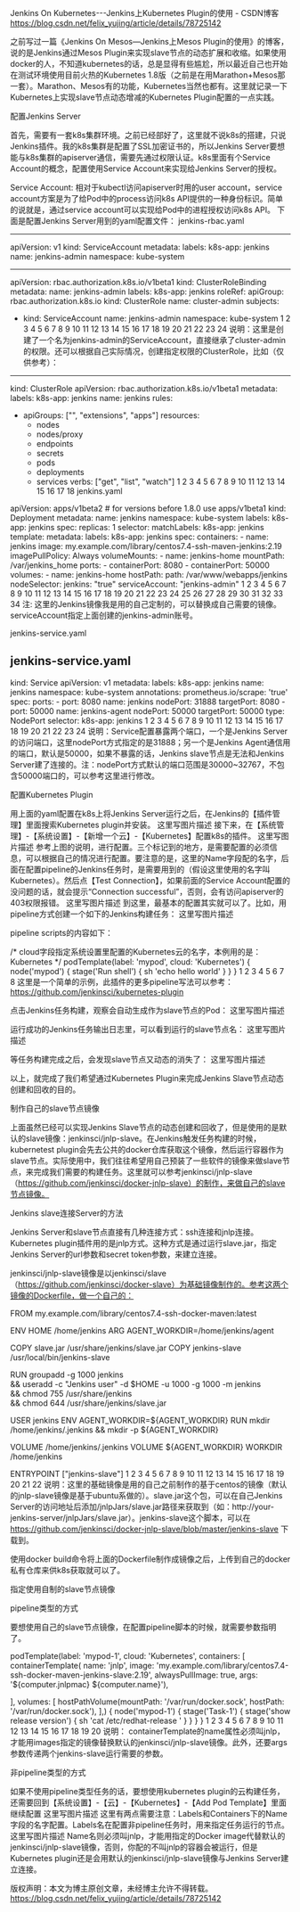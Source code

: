 Jenkins On Kubernetes---Jenkins上Kubernetes Plugin的使用 - CSDN博客 https://blog.csdn.net/felix_yujing/article/details/78725142

之前写过一篇《Jenkins On Mesos—Jenkins上Mesos Plugin的使用》的博客，说的是Jenkins通过Mesos Plugin来实现slave节点的动态扩展和收缩。如果使用docker的人，不知道kubernetes的话，总是显得有些尴尬，所以最近自己也开始在测试环境使用目前火热的Kubernetes 1.8版（之前是在用Marathon+Mesos那一套）。Marathon、Mesos有的功能，Kubernetes当然也都有。这里就记录一下Kubernetes上实现slave节点动态增减的Kubernetes Plugin配置的一点实践。

配置Jenkins Server

首先，需要有一套k8s集群环境。之前已经部好了，这里就不说k8s的搭建，只说Jenkins插件。我的k8s集群是配置了SSL加密证书的，所以Jenkins Server要想能与k8s集群的apiserver通信，需要先通过权限认证。k8s里面有个Service Account的概念，配置使用Service Account来实现给Jenkins Server的授权。

Service Account: 
相对于kubectl访问apiserver时用的user account，service account方案是为了给Pod中的process访问k8s API提供的一种身份标识。简单的说就是，通过service account可以实现给Pod中的进程授权访问k8s API。
下面是配置Jenkins Server用到的yaml配置文件： 
jenkins-rbac.yaml

---
apiVersion: v1
kind: ServiceAccount
metadata:
  labels:
    k8s-app: jenkins
  name: jenkins-admin
  namespace: kube-system

---
apiVersion: rbac.authorization.k8s.io/v1beta1
kind: ClusterRoleBinding
metadata:
  name: jenkins-admin
  labels:
    k8s-app: jenkins
roleRef:
  apiGroup: rbac.authorization.k8s.io
  kind: ClusterRole
  name: cluster-admin
subjects:
- kind: ServiceAccount
  name: jenkins-admin
  namespace: kube-system
1
2
3
4
5
6
7
8
9
10
11
12
13
14
15
16
17
18
19
20
21
22
23
24
说明：这里是创建了一个名为jenkins-admin的ServiceAccount，直接继承了cluster-admin的权限。还可以根据自己实际情况，创建指定权限的ClusterRole，比如（仅供参考）：

---
kind: ClusterRole
apiVersion: rbac.authorization.k8s.io/v1beta1
metadata:
  labels:
    k8s-app: jenkins
  name: jenkins
rules:
- apiGroups: ["", "extensions", "apps"]
  resources:
    - nodes
    - nodes/proxy
    - endpoints
    - secrets
    - pods
    - deployments
    - services
  verbs: ["get", "list", "watch"]
1
2
3
4
5
6
7
8
9
10
11
12
13
14
15
16
17
18
jenkins.yaml

apiVersion: apps/v1beta2 # for versions before 1.8.0 use apps/v1beta1
kind: Deployment
metadata:
  name: jenkins
  namespace: kube-system
  labels:
    k8s-app: jenkins
spec:
  replicas: 1
  selector:
    matchLabels:
      k8s-app: jenkins
  template:
    metadata:
      labels:
        k8s-app: jenkins
    spec:
      containers:
      - name: jenkins
        image: my.example.com/library/centos7.4-ssh-maven-jenkins:2.19
        imagePullPolicy: Always
        volumeMounts:
        - name: jenkins-home
          mountPath: /var/jenkins_home
        ports:
        - containerPort: 8080
        - containerPort: 50000
      volumes:
        - name: jenkins-home
          hostPath:
            path: /var/www/webapps/jenkins
      nodeSelector:
        jenkins: "true"
      serviceAccount: "jenkins-admin"
1
2
3
4
5
6
7
8
9
10
11
12
13
14
15
16
17
18
19
20
21
22
23
24
25
26
27
28
29
30
31
32
33
34
注: 这里的Jenkins镜像我是用的自己定制的，可以替换成自己需要的镜像。serviceAccount指定上面创建的jenkins-admin账号。

jenkins-service.yaml

jenkins-service.yaml
---
kind: Service
apiVersion: v1
metadata:
  labels:
    k8s-app: jenkins
  name: jenkins
  namespace: kube-system
  annotations:
    prometheus.io/scrape: 'true'
spec:
  ports:
    - port: 8080
      name: jenkins
      nodePort: 31888
      targetPort: 8080
    - port: 50000
      name: jenkins-agent
      nodePort: 50000
      targetPort: 50000
  type: NodePort
  selector:
    k8s-app: jenkins
1
2
3
4
5
6
7
8
9
10
11
12
13
14
15
16
17
18
19
20
21
22
23
24
说明：Service配置暴露两个端口，一个是Jenkins Server的访问端口，这里nodePort方式指定的是31888；另一个是Jenkins Agent通信用的端口，默认是50000，如果不暴露的话，Jenkins slave节点是无法和Jenkins Server建了连接的。注：nodePort方式默认的端口范围是30000~32767，不包含50000端口的，可以参考这里进行修改。

配置Kubernetes Plugin

用上面的yaml配置在k8s上将Jenkins Server运行之后，在Jenkins的【插件管理】里面搜索Kubernetes plugin并安装。 
这里写图片描述
接下来，在【系统管理】-【系统设置】-【新增一个云】-【Kubernetes】配置k8s的插件。 
这里写图片描述
参考上图的说明，进行配置。三个标记到的地方，是需要配置的必须信息，可以根据自己的情况进行配置。要注意的是，这里的Name字段配的名字，后面在配置pipeline的Jenkins任务时，是需要用到的（假设这里使用的名字叫Kubernetes）。然后点【Test Connection】，如果前面的Service Account配置的没问题的话，就会提示“Connection successful”，否则，会有访问apiserver的403权限报错。 
这里写图片描述
到这里，最基本的配置其实就可以了。比如，用pipeline方式创建一个如下的Jenkins构建任务： 
这里写图片描述

pipeline scripts的内容如下：

/* cloud字段指定系统设置里配置的Kubernetes云的名字，本例用的是：Kubernetes */
podTemplate(label: 'mypod', cloud: 'Kubernetes') {
    node('mypod') {
        stage('Run shell') {
            sh 'echo hello world'
        }
    }
}
1
2
3
4
5
6
7
8
这里是一个简单的示例，此插件的更多pipeline写法可以参考： https://github.com/jenkinsci/kubernetes-plugin

点击Jenkins任务构建，观察会自动生成作为slave节点的Pod： 
这里写图片描述

运行成功的Jenkins任务输出日志里，可以看到运行的slave节点名： 
这里写图片描述

等任务构建完成之后，会发现slave节点又动态的消失了： 
这里写图片描述

以上，就完成了我们希望通过Kubernetes Plugin来完成Jenkins Slave节点动态创建和回收的目的。

制作自己的slave节点镜像

上面虽然已经可以实现Jenkins Slave节点的动态创建和回收了，但是使用的是默认的slave镜像：jenkinsci/jnlp-slave。在Jenkins触发任务构建的时候，kubernetest plugin会先去公共的docker仓库获取这个镜像，然后运行容器作为slave节点。实际使用中，我们往往希望用自己预装了一些软件的镜像来做slave节点，来完成我们需要的构建任务。这里就可以参考jenkinsci/jnlp-slave（https://github.com/jenkinsci/docker-jnlp-slave）的制作，来做自己的slave节点镜像。

Jenkins slave连接Server的方法

Jenkins Server和slave节点直接有几种连接方式：ssh连接和jnlp连接。Kubernetes plugin插件用的是jnlp方式。这种方式是通过运行slave.jar，指定Jenkins Server的url参数和secret token参数，来建立连接。

jenkinsci/jnlp-slave镜像是以jenkinsci/slave （https://github.com/jenkinsci/docker-slave）为基础镜像制作的。参考这两个镜像的Dockerfile，做一个自己的：

FROM my.example.com/library/centos7.4-ssh-docker-maven:latest

ENV HOME /home/jenkins
ARG AGENT_WORKDIR=/home/jenkins/agent

COPY slave.jar /usr/share/jenkins/slave.jar
COPY jenkins-slave /usr/local/bin/jenkins-slave

RUN groupadd -g 1000 jenkins \
  && useradd -c "Jenkins user" -d $HOME -u 1000 -g 1000 -m jenkins \
  && chmod 755 /usr/share/jenkins \
  && chmod 644 /usr/share/jenkins/slave.jar 

USER jenkins
ENV AGENT_WORKDIR=${AGENT_WORKDIR}
RUN mkdir /home/jenkins/.jenkins && mkdir -p ${AGENT_WORKDIR}

VOLUME /home/jenkins/.jenkins
VOLUME ${AGENT_WORKDIR}
WORKDIR /home/jenkins

ENTRYPOINT ["jenkins-slave"]
1
2
3
4
5
6
7
8
9
10
11
12
13
14
15
16
17
18
19
20
21
22
说明：这里的基础镜像是用的自己之前制作的基于centos的镜像（默认的jnlp-slave镜像是基于ubuntu系做的）。slave.jar这个包，可以在自己Jenkins Server的访问地址后添加/jnlpJars/slave.jar路径来获取到（如：http://your-jenkins-server/jnlpJars/slave.jar）。jenkins-slave这个脚本，可以在 https://github.com/jenkinsci/docker-jnlp-slave/blob/master/jenkins-slave 下载到。

使用docker build命令将上面的Dockerfile制作成镜像之后，上传到自己的docker私有仓库来供k8s获取就可以了。

指定使用自制的slave节点镜像

pipeline类型的方式

要想使用自己的slave节点镜像，在配置pipeline脚本的时候，就需要参数指明了。

podTemplate(label: 'mypod-1', cloud: 'Kubernetes', containers: [
    containerTemplate(
        name: 'jnlp', 
        image: 'my.example.com/library/centos7.4-ssh-docker-maven-jenkins-slave:2.19', 
        alwaysPullImage: true, 
        args: '${computer.jnlpmac} ${computer.name}'),

  ],
  volumes: [
    hostPathVolume(mountPath: '/var/run/docker.sock', hostPath: '/var/run/docker.sock'),
],) 
{
    node('mypod-1') {
        stage('Task-1') {
            stage('show release version') {
                sh 'cat /etc/redhat-release '
            }
        }
    }
}
1
2
3
4
5
6
7
8
9
10
11
12
13
14
15
16
17
18
19
20
说明： containerTemplate的name属性必须叫jnlp，才能用images指定的镜像替换默认的jenkinsci/jnlp-slave镜像。此外，还要args参数传递两个jenkins-slave运行需要的参数。

非pipeline类型的方式

如果不使用pipeline类型任务的话，要想使用kubernetes plugin的云构建任务，还需要回到【系统设置】-【云】-【Kubernetes】-【Add Pod Template】里面继续配置 
这里写图片描述
这里有两点需要注意：Labels和Containers下的Name字段的名字配置。Labels名在配置非pipeline任务时，用来指定任务运行的节点。 
这里写图片描述
Name名则必须叫jnlp，才能用指定的Docker image代替默认的jenkinsci/jnlp-slave镜像，否则，你配的不叫jnlp的容器会被运行，但是Kubernetes plugin还是会用默认的jenkinsci/jnlp-slave镜像与Jenkins Server建立连接。

版权声明：本文为博主原创文章，未经博主允许不得转载。	https://blog.csdn.net/felix_yujing/article/details/78725142
